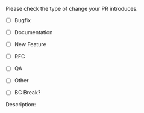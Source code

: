 Please check the type of change your PR introduces.

* [ ] Bugfix
* [ ] Documentation
* [ ] New Feature
* [ ] RFC
* [ ] QA
* [ ] Other

* [ ] BC Break?

Description:
